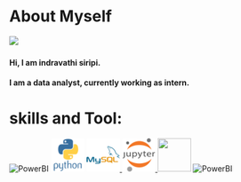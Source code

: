 # About Myself
[<img src="https://github.com/Indusirpi/Indu-siripi/assets/161391987/28dff93a-5a39-4cf8-9aad-d705e661a925">](https://www.linkedin.com/in/indravathi-s/)
#### Hi, I am indravathi siripi.
#### I am a data analyst, currently working as intern.


# skills and Tool:
<img src="https://github.com/microsoft/PowerBI-Icons/raw/main/PNG/Desktop.png" title="PowerBI" alt="PowerBI" width="60" height="60" style="max-width: 100%;">  <img src="https://github.com/devicons/devicon/raw/master/icons/python/python-original-wordmark.svg" title="Python" alt="Python" width="60" height="60" style="max-width: 100%;">  <img src="https://github.com/devicons/devicon/raw/master/icons/mysql/mysql-original-wordmark.svg" title="MySQL" alt="MySQL" width="60" height="60" style="max-width: 100%;"><a href="https://jupyter.org/" rel="nofollow"> <img src="https://github.com/devicons/devicon/raw/master/icons/jupyter/jupyter-original-wordmark.svg" title="Jupyter" alt="Jupyter" width="60" height="60" style="max-width: 100%;"> </a>    <img src = "https://upload.wikimedia.org/wikipedia/commons/3/34/Microsoft_Office_Excel_%282019%E2%80%93present%29.svg" width="60" height="60" style="max-width:100%;"> </a>
<img src="https://aws.amazon.com/?nc2=h_lg" title="PowerBI" alt="PowerBI" width="60" height="60" style="max-width: 100%;">
